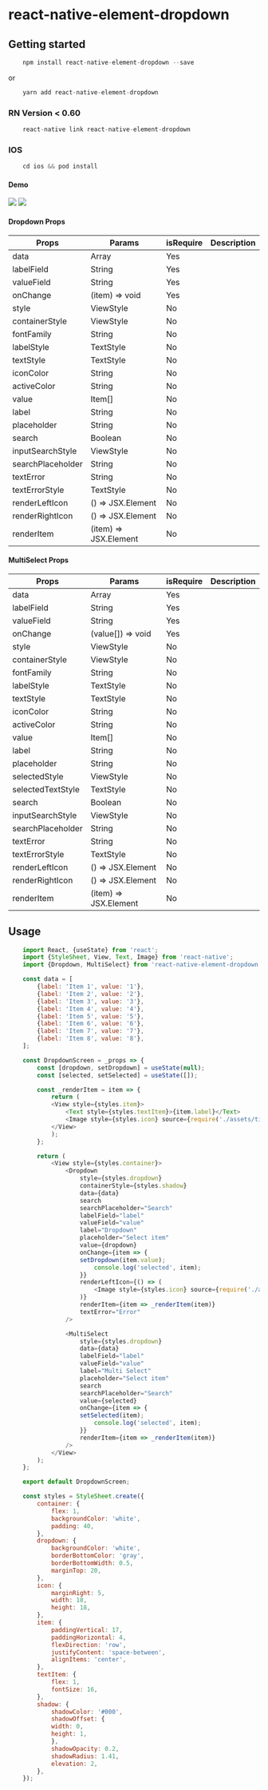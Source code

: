 # react-native-element-dropdown

## Getting started
```js
    npm install react-native-element-dropdown --save
```
or

```js
    yarn add react-native-element-dropdown
```

### RN Version < 0.60
```js
    react-native link react-native-element-dropdown
```
### IOS
```js
    cd ios && pod install
```

#### Demo
![](https://github.com/hoaphantn7604/file-upload/blob/master/document/dropdown/demo.png)
![](https://github.com/hoaphantn7604/file-upload/blob/master/document/dropdown/demo2.png)

#### Dropdown Props
| Props              | Params               | isRequire | Description      |
| ------------------ | -------------------- | --------- | ---------------- |
| data               | Array                | Yes       |                  |
| labelField         | String               | Yes       |                  |
| valueField         | String               | Yes       |                  |
| onChange           | (item) => void       | Yes       |                  |
| style              | ViewStyle            | No        |                  |
| containerStyle     | ViewStyle            | No        |                  |
| fontFamily         | String               | No        |                  |
| labelStyle         | TextStyle            | No        |                  |
| textStyle          | TextStyle            | No        |                  |
| iconColor          | String               | No        |                  |
| activeColor        | String               | No        |                  |
| value              | Item[]               | No        |                  |
| label              | String               | No        |                  |
| placeholder        | String               | No        |                  |
| search             | Boolean              | No        |                  |
| inputSearchStyle   | ViewStyle            | No        |                  |
| searchPlaceholder  | String               | No        |                  |
| textError          | String               | No        |                  |
| textErrorStyle     | TextStyle            | No        |                  |
| renderLeftIcon     | () => JSX.Element    | No        |                  |
| renderRightIcon    | () => JSX.Element    | No        |                  |
| renderItem         | (item) => JSX.Element| No        |                  |

#### MultiSelect Props
| Props              | Params               | isRequire | Description      |
| ------------------ | -------------------- | --------- | ---------------- |
| data               | Array                | Yes       |                  |
| labelField         | String               | Yes       |                  |
| valueField         | String               | Yes       |                  |
| onChange           | (value[]) => void    | Yes       |                  |
| style              | ViewStyle            | No        |                  |
| containerStyle     | ViewStyle            | No        |                  |
| fontFamily         | String               | No        |                  |
| labelStyle         | TextStyle            | No        |                  |
| textStyle          | TextStyle            | No        |                  |
| iconColor          | String               | No        |                  |
| activeColor        | String               | No        |                  |
| value              | Item[]               | No        |                  |
| label              | String               | No        |                  |
| placeholder        | String               | No        |                  |
| selectedStyle      | ViewStyle            | No        |                  |
| selectedTextStyle  | TextStyle            | No        |                  |
| search             | Boolean              | No        |                  |
| inputSearchStyle   | ViewStyle            | No        |                  |
| searchPlaceholder  | String               | No        |                  |
| textError          | String               | No        |                  |
| textErrorStyle     | TextStyle            | No        |                  |
| renderLeftIcon     | () => JSX.Element    | No        |                  |
| renderRightIcon    | () => JSX.Element    | No        |                  |
| renderItem         | (item) => JSX.Element| No        |                  |

## Usage
```javascript
    import React, {useState} from 'react';
    import {StyleSheet, View, Text, Image} from 'react-native';
    import {Dropdown, MultiSelect} from 'react-native-element-dropdown';

    const data = [
        {label: 'Item 1', value: '1'},
        {label: 'Item 2', value: '2'},
        {label: 'Item 3', value: '3'},
        {label: 'Item 4', value: '4'},
        {label: 'Item 5', value: '5'},
        {label: 'Item 6', value: '6'},
        {label: 'Item 7', value: '7'},
        {label: 'Item 8', value: '8'},
    ];

    const DropdownScreen = _props => {
        const [dropdown, setDropdown] = useState(null);
        const [selected, setSelected] = useState([]);

        const _renderItem = item => {
            return (
            <View style={styles.item}>
                <Text style={styles.textItem}>{item.label}</Text>
                <Image style={styles.icon} source={require('./assets/tick.png')} />
            </View>
            );
        };

        return (
            <View style={styles.container}>
                <Dropdown
                    style={styles.dropdown}
                    containerStyle={styles.shadow}
                    data={data}
                    search
                    searchPlaceholder="Search"
                    labelField="label"
                    valueField="value"
                    label="Dropdown"
                    placeholder="Select item"
                    value={dropdown}
                    onChange={item => {
                    setDropdown(item.value);
                        console.log('selected', item);
                    }}
                    renderLeftIcon={() => (
                        <Image style={styles.icon} source={require('./assets/account.png')} />
                    )}
                    renderItem={item => _renderItem(item)}
                    textError="Error"
                />

                <MultiSelect
                    style={styles.dropdown}
                    data={data}
                    labelField="label"
                    valueField="value"
                    label="Multi Select"
                    placeholder="Select item"
                    search
                    searchPlaceholder="Search"
                    value={selected}
                    onChange={item => {
                    setSelected(item);
                        console.log('selected', item);
                    }}
                    renderItem={item => _renderItem(item)}
                />
            </View>
        );
    };

    export default DropdownScreen;

    const styles = StyleSheet.create({
        container: {
            flex: 1,
            backgroundColor: 'white',
            padding: 40,
        },
        dropdown: {
            backgroundColor: 'white',
            borderBottomColor: 'gray',
            borderBottomWidth: 0.5,
            marginTop: 20,
        },
        icon: {
            marginRight: 5,
            width: 18,
            height: 18,
        },
        item: {
            paddingVertical: 17,
            paddingHorizontal: 4,
            flexDirection: 'row',
            justifyContent: 'space-between',
            alignItems: 'center',
        },
        textItem: {
            flex: 1,
            fontSize: 16,
        },
        shadow: {
            shadowColor: '#000',
            shadowOffset: {
            width: 0,
            height: 1,
            },
            shadowOpacity: 0.2,
            shadowRadius: 1.41,
            elevation: 2,
        },
    });
```
